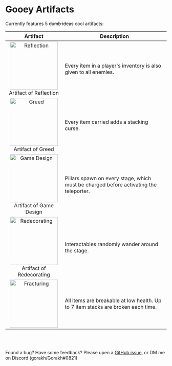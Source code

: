 # Gooey Artifacts

Currently features 5 ~~dumb ideas~~ cool artifacts:

| Artifact | Description |
| :------: | ----------- |
| <img src="https://cdn.discordapp.com/attachments/526159007442927648/1192117529804542073/MonsterCopyPlayerItemsIconSelected.png?ex=65a7e8f7&is=659573f7&hm=75a6ff1d977aee26e52939b9e2798fee3df8ee5e734126f134cb71206375d684&" alt="Reflection" width=150 /> <br> Artifact of Reflection | Every item in a player's inventory is also given to all enemies. |
| <img src="https://cdn.discordapp.com/attachments/526159007442927648/1192117955673206884/PlayerItemCurseIconSelected.png?ex=65a7e95d&is=6595745d&hm=c8ba8bc451c060e72bc4f0afd48be13fc3e0716a6e674ea3a8b396f63430af46&" alt="Greed" width=150 /> <br> Artifact of Greed | Every item carried adds a stacking curse. |
| <img src="https://cdn.discordapp.com/attachments/526159007442927648/1192117972811141220/PillarsEveryStageIconSelected.png?ex=65a7e961&is=65957461&hm=fc05a3e4e05c6cdcf71a0a4baf8dc397b83b8d38bb3ce8c1de47d25520ddb499&" alt="Game Design" width=150 /> <br> Artifact of Game Design | Pillars spawn on every stage, which must be charged before activating the teleporter. |
| <img src="https://cdn.discordapp.com/attachments/526159007442927648/1192117990980866098/MovingInteractablesIconSelected.png?ex=65a7e965&is=65957465&hm=2d05f8b58fad3d26ffaf87b4327f3eba1fd5c46bcc167faa85398252ea8254a3&" alt="Redecorating" width=150 /> <br> Artifact of Redecorating | Interactables randomly wander around the stage. |
| <img alt="Fracturing" width=150 /> | All items are breakable at low health. Up to 7 item stacks are broken each time. |

<br>
<br>

Found a bug? Have some feedback? Please upen a [GitHub issue](https://github.com/Goorakh/GooeyArtifacts/issues/new), or DM me on Discord (gorakh/Gorakh#0821)
